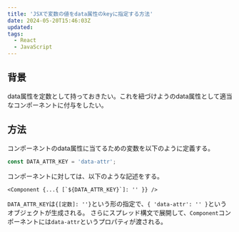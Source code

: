 ```yaml
---
title: 'JSXで変数の値をdata属性のkeyに指定する方法'
date: 2024-05-20T15:46:03Z
updated:
tags:
  - React
  - JavaScript
---
```


## 背景

data属性を定数として持っておきたい。これを紐づけようのdata属性として適当なコンポーネントに付与をしたい。

## 方法

コンポーネントのdata属性に当てるための変数を以下のように定義する。

```ts
const DATA_ATTR_KEY = 'data-attr';
```

コンポーネントに対しては、以下のような記述をする。

```tsx
<Component {...{ [`${DATA_ATTR_KEY}`]: '' }} />
```

`DATA_ATTR_KEY`は`{[定数]: ''}`という形の指定で、`{ 'data-attr': '' }`というオブジェクトが生成される。
さらにスプレッド構文で展開して、`Component`コンポーネントには`data-attr`というプロパティが渡される。

